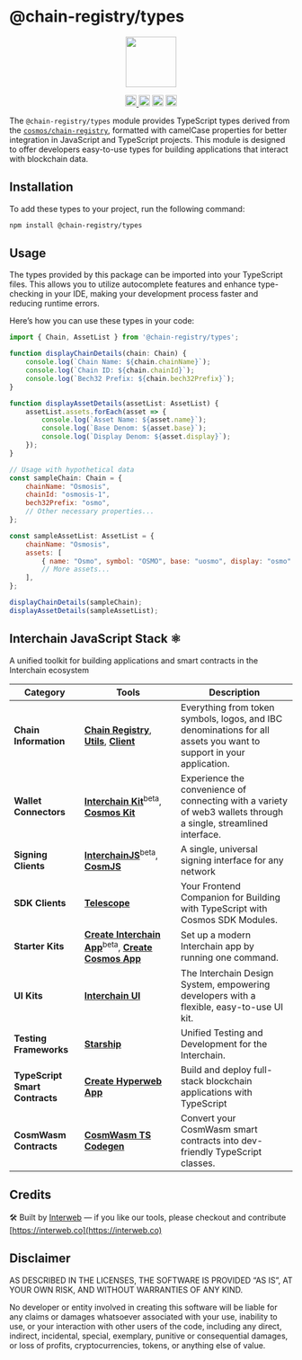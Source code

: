 # @chain-registry/types

<p align="center" width="100%">
    <img height="90" src="https://user-images.githubusercontent.com/545047/190171475-b416f99e-2831-4786-9ba3-a7ff4d95b0d3.svg" />
</p>

<p align="center" width="100%">
  <a href="https://github.com/hyperweb-io/chain-registry/actions/workflows/run-tests.yml">
    <img height="20" src="https://github.com/hyperweb-io/chain-registry/actions/workflows/run-tests.yml/badge.svg" />
  </a>
   <a href="https://github.com/hyperweb-io/chain-registry/blob/main/LICENSE"><img height="20" src="https://img.shields.io/badge/license-MIT-blue.svg"></a>
   <a href="https://www.npmjs.com/package/@chain-registry/types"><img height="20" src="https://img.shields.io/npm/dt/@chain-registry/types"></a>
   <a href="https://www.npmjs.com/package/@chain-registry/types"><img height="20" src="https://img.shields.io/github/package-json/v/hyperweb-io/chain-registry?filename=v2%2Fpackages%2Ftypes%2Fpackage.json"></a>
</p>

The `@chain-registry/types` module provides TypeScript types derived from the [`cosmos/chain-registry`](https://github.com/cosmos/chain-registry), formatted with camelCase properties for better integration in JavaScript and TypeScript projects. This module is designed to offer developers easy-to-use types for building applications that interact with blockchain data.

## Installation

To add these types to your project, run the following command:

```sh
npm install @chain-registry/types
```

## Usage

The types provided by this package can be imported into your TypeScript files. This allows you to utilize autocomplete features and enhance type-checking in your IDE, making your development process faster and reducing runtime errors.

Here’s how you can use these types in your code:


```js
import { Chain, AssetList } from '@chain-registry/types';

function displayChainDetails(chain: Chain) {
    console.log(`Chain Name: ${chain.chainName}`);
    console.log(`Chain ID: ${chain.chainId}`);
    console.log(`Bech32 Prefix: ${chain.bech32Prefix}`);
}

function displayAssetDetails(assetList: AssetList) {
    assetList.assets.forEach(asset => {
        console.log(`Asset Name: ${asset.name}`);
        console.log(`Base Denom: ${asset.base}`);
        console.log(`Display Denom: ${asset.display}`);
    });
}

// Usage with hypothetical data
const sampleChain: Chain = {
    chainName: "Osmosis",
    chainId: "osmosis-1",
    bech32Prefix: "osmo",
    // Other necessary properties...
};

const sampleAssetList: AssetList = {
    chainName: "Osmosis",
    assets: [
        { name: "Osmo", symbol: "OSMO", base: "uosmo", display: "osmo" },
        // More assets...
    ],
};

displayChainDetails(sampleChain);
displayAssetDetails(sampleAssetList);
```


## Interchain JavaScript Stack ⚛️

A unified toolkit for building applications and smart contracts in the Interchain ecosystem

| Category              | Tools                                                                                                                  | Description                                                                                           |
|----------------------|------------------------------------------------------------------------------------------------------------------------|-------------------------------------------------------------------------------------------------------|
| **Chain Information**   | [**Chain Registry**](https://github.com/hyperweb-io/chain-registry), [**Utils**](https://www.npmjs.com/package/@chain-registry/utils), [**Client**](https://www.npmjs.com/package/@chain-registry/client) | Everything from token symbols, logos, and IBC denominations for all assets you want to support in your application. |
| **Wallet Connectors**| [**Interchain Kit**](https://github.com/hyperweb-io/interchain-kit)<sup>beta</sup>, [**Cosmos Kit**](https://github.com/hyperweb-io/cosmos-kit) | Experience the convenience of connecting with a variety of web3 wallets through a single, streamlined interface. |
| **Signing Clients**          | [**InterchainJS**](https://github.com/hyperweb-io/interchainjs)<sup>beta</sup>, [**CosmJS**](https://github.com/cosmos/cosmjs) | A single, universal signing interface for any network |
| **SDK Clients**              | [**Telescope**](https://github.com/hyperweb-io/telescope)                                                          | Your Frontend Companion for Building with TypeScript with Cosmos SDK Modules. |
| **Starter Kits**     | [**Create Interchain App**](https://github.com/hyperweb-io/create-interchain-app)<sup>beta</sup>, [**Create Cosmos App**](https://github.com/hyperweb-io/create-cosmos-app) | Set up a modern Interchain app by running one command. |
| **UI Kits**          | [**Interchain UI**](https://github.com/hyperweb-io/interchain-ui)                                                   | The Interchain Design System, empowering developers with a flexible, easy-to-use UI kit. |
| **Testing Frameworks**          | [**Starship**](https://github.com/hyperweb-io/starship)                                                             | Unified Testing and Development for the Interchain. |
| **TypeScript Smart Contracts** | [**Create Hyperweb App**](https://github.com/hyperweb-io/create-hyperweb-app)                              | Build and deploy full-stack blockchain applications with TypeScript |
| **CosmWasm Contracts** | [**CosmWasm TS Codegen**](https://github.com/CosmWasm/ts-codegen)                                                   | Convert your CosmWasm smart contracts into dev-friendly TypeScript classes. |

## Credits

🛠 Built by [Interweb](https://interweb.co) — if you like our tools, please checkout and contribute [https://interweb.co](https://interweb.co)


## Disclaimer

AS DESCRIBED IN THE LICENSES, THE SOFTWARE IS PROVIDED “AS IS”, AT YOUR OWN RISK, AND WITHOUT WARRANTIES OF ANY KIND.

No developer or entity involved in creating this software will be liable for any claims or damages whatsoever associated with your use, inability to use, or your interaction with other users of the code, including any direct, indirect, incidental, special, exemplary, punitive or consequential damages, or loss of profits, cryptocurrencies, tokens, or anything else of value.

